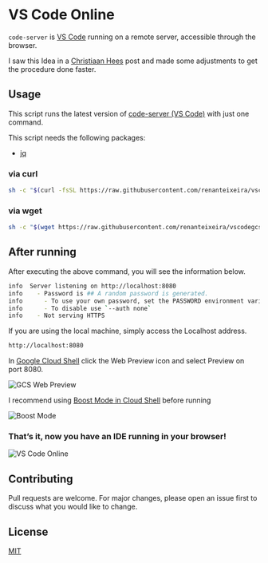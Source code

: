 # VS Code Online

```code-server``` is [VS Code](https://github.com/Microsoft/vscode) running on a remote server, accessible through the browser.

I saw this Idea in a [Christiaan Hees](https://medium.com/google-cloud/how-to-run-visual-studio-code-in-google-cloud-shell-354d125d5748) post and made some adjustments to get the procedure done faster.

## Usage

This script runs the latest version of [code-server (VS Code)](https://github.com/cdr/code-server) with just one command.

This script needs the following packages:

- [jq](https://stedolan.github.io/jq/)

### via curl
```bash
sh -c "$(curl -fsSL https://raw.githubusercontent.com/renanteixeira/vscodegcs/master/codeserver.sh)"
```

### via wget
```bash
sh -c "$(wget https://raw.githubusercontent.com/renanteixeira/vscodegcs/master/codeserver.shh -O -)"
```

## After running

After executing the above command, you will see the information below.


```bash
info  Server listening on http://localhost:8080
info    - Password is ## A random password is generated.
info      - To use your own password, set the PASSWORD environment variable
info      - To disable use `--auth none`
info    - Not serving HTTPS
```

If you are using the local machine, simply access the Localhost address.

```bash
http://localhost:8080
```
In [Google Cloud Shell](https://cloud.google.com/shell/) click the Web Preview icon and select Preview on port 8080.

![GCS Web Preview](https://miro.medium.com/max/636/1*tcyI0xwhSF7Wn1upszdhDA.png)

I recommend using [Boost Mode in Cloud Shell](https://cloud.google.com/shell/docs/how-cloud-shell-works#boost_mode) before running

![Boost Mode](https://miro.medium.com/max/2574/1*D8J4okWRgFRnxo7MhbHGPg.png)

### That’s it, now you have an IDE running in your browser!
![VS Code Online](https://miro.medium.com/max/1996/1*BVCoNecwFAR7vcmaJ9a2gA.png)

## Contributing
Pull requests are welcome. For major changes, please open an issue first to discuss what you would like to change.

## License
[MIT](https://choosealicense.com/licenses/mit/)